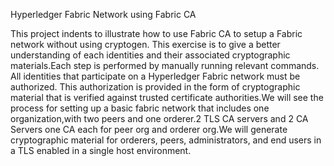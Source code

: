 Hyperledger Fabric Network using Fabric CA

This project indents to  illustrate how to use Fabric CA to setup a Fabric network without using cryptogen. This exercise is to give a better understanding of each identities and their associated cryptographic materials.Each step is performed by manually running relevant commands.
All identities that participate on a Hyperledger Fabric network must be authorized. This authorization is provided in the form of cryptographic material that is verified against trusted certificate authorities.We will see the process for setting up a basic fabric network that includes one organization,with two peers and one orderer.2 TLS CA servers and 2 CA Servers one CA each for peer org and orderer org.We will generate cryptographic material for orderers, peers, administrators, and end users in a TLS enabled in a single host environment.
